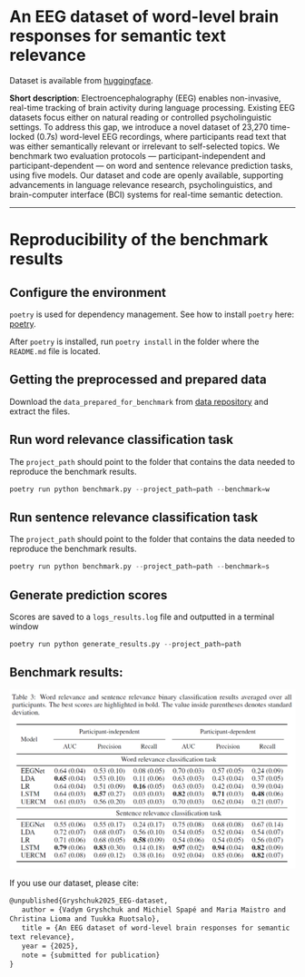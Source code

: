 # An EEG dataset of word-level brain responses for semantic text relevance

Dataset is available from [huggingface][1].

**Short description**: Electroencephalography (EEG) enables non-invasive, real-time tracking of brain activity during language processing. Existing EEG datasets focus either on natural reading or controlled psycholinguistic settings. To address this gap, we introduce a novel dataset of 23,270 time-locked (0.7s) word-level EEG recordings, where participants read text that was either semantically relevant or irrelevant to self-selected topics. We benchmark two evaluation protocols — participant-independent and participant-dependent — on word and sentence relevance prediction tasks, using five models. Our dataset and code are openly available, supporting advancements in language relevance research, psycholinguistics, and brain-computer interface (BCI) systems for real-time semantic detection.

---
# Reproducibility of the benchmark results

## Configure the environment
``poetry`` is used for dependency management.
See how to install ``poetry`` here: [poetry][2].

After ``poetry`` is installed, run ``poetry install`` in the folder where the ``README.md`` file is located.


## Getting the preprocessed and prepared data

Download the ``data_prepared_for_benchmark`` from [data repository][3] and extract the files.

## Run word relevance classification task

The ``project_path`` should point to the folder that contains the data needed to reproduce the benchmark results.
```py
poetry run python benchmark.py --project_path=path --benchmark=w
```

## Run sentence relevance classification task

The ``project_path`` should point to the folder that contains the data needed to reproduce the benchmark results.
```py
poetry run python benchmark.py --project_path=path --benchmark=s
```

## Generate prediction scores
Scores are saved to a ``logs_results.log`` file and outputted in a terminal window

```py
poetry run python generate_results.py --project_path=path
```

## Benchmark results:

![Benchmark results](results.PNG)

If you use our dataset, please cite:
```
@unpublished{Gryshchuk2025_EEG-dataset,
   author = {Vadym Gryshchuk and Michiel Spapé and Maria Maistro and Christina Lioma and Tuukka Ruotsalo},
   title = {An EEG dataset of word-level brain responses for semantic text relevance},
   year = {2025},
   note = {submitted for publication}
}
```

  [1]: https://huggingface.co/datasets/Quoron/EEG-semantic-text-relevance
  [2]: https://python-poetry.org/docs/#installation
  [3]: https://drive.proton.me/urls/2TWQXJW2C4#9G2lbi7SuGFE
